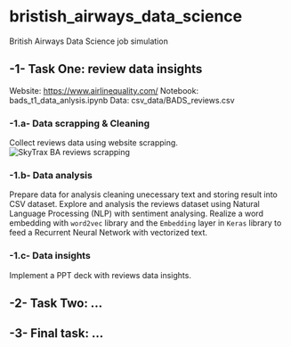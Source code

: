 # bristish_airways_data_science
British Airways Data Science job simulation

## -1- Task One: review data insights
Website: https://www.airlinequality.com/
Notebook: bads_t1_data_anlysis.ipynb
Data: csv_data/BADS_reviews.csv

### -1.a- Data scrapping & Cleaning
Collect reviews data using website scrapping.
![SkyTrax BA reviews scrapping](https://github.com/Teky-Teka/bristish_airways_data_science/blob/master/BADS%20SkyTrax%20review%20scrapping%20CE%202024-01-03%20%C3%A0%2017.02.04.png?raw=true)


### -1.b- Data analysis
Prepare data for analysis cleaning unecessary text and storing result into CSV dataset.
Explore and analysis the reviews dataset using Natural Language Processing (NLP) with sentiment analysing.
Realize a word embedding with `word2vec` library  and the `Embedding` layer in `Keras` library to feed a Recurrent Neural Network with vectorized text.

### -1.c- Data insights
Implement a PPT deck with reviews data insights.

## -2- Task Two: ...

## -3- Final task: ...
